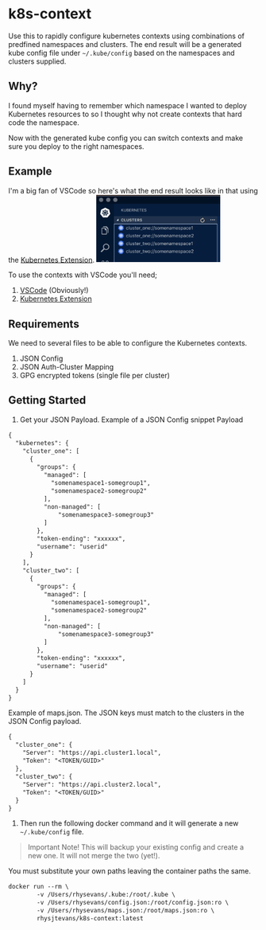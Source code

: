 # k8s-context
Use this to rapidly configure kubernetes contexts using combinations of predfined namespaces and clusters.
The end result will be a generated kube config file under `~/.kube/config` based on the namespaces and clusters supplied.

## Why?
I found myself having to remember which namespace I wanted to deploy Kubernetes resources to so I thought why not create contexts that hard code the namespace.    

Now with the generated kube config you can switch contexts and make sure you deploy to the right namespaces.

## Example
I'm a big fan of VSCode so here's what the end result looks like in that using the [Kubernetes Extension](https://marketplace.visualstudio.com/items?itemName=ms-kubernetes-tools.vscode-kubernetes-tools).
<img src="./docs/img/example-vscode.png" alt="VSCode Kubernetes Extension Example" width="250"/>

To use the contexts with VSCode you'll need;
1) [VSCode](https://code.visualstudio.com/download) (Obviously!)
2) [Kubernetes Extension](https://marketplace.visualstudio.com/items?itemName=ms-kubernetes-tools.vscode-kubernetes-tools)


## Requirements
We need to several files to be able to configure the Kubernetes contexts.
1) JSON Config
2) JSON Auth-Cluster Mapping
3) GPG encrypted tokens (single file per cluster)


## Getting Started

1) Get your JSON Payload.
Example of a JSON Config snippet Payload 
```
{
  "kubernetes": {
    "cluster_one": [
      {
        "groups": {
          "managed": [
            "somenamespace1-somegroup1",
            "somenamespace2-somegroup2"
          ],
          "non-managed": [
              "somenamespace3-somegroup3"
          ]
        },
        "token-ending": "xxxxxx",
        "username": "userid"
      }
    ],
    "cluster_two": [
      {
        "groups": {
          "managed": [
            "somenamespace1-somegroup1",
            "somenamespace2-somegroup2"
          ],
          "non-managed": [
              "somenamespace3-somegroup3"
          ]
        },
        "token-ending": "xxxxxx",
        "username": "userid"
      }
    ]
  }
}
```

Example of maps.json. The JSON keys must match to the clusters in the JSON Config payload.
```
{
  "cluster_one": {
    "Server": "https://api.cluster1.local",
    "Token": "<TOKEN/GUID>"
  },
  "cluster_two": {
    "Server": "https://api.cluster2.local",
    "Token": "<TOKEN/GUID>"
  }
}
```


1) Then run the following docker command and it will generate a new `~/.kube/config` file.

> Important Note! This will backup your existing config and create a new one. It will not merge the two (yet!).    

You must substitute your own paths leaving the container paths the same.
```
docker run --rm \
        -v /Users/rhysevans/.kube:/root/.kube \
        -v /Users/rhysevans/config.json:/root/config.json:ro \
        -v /Users/rhysevans/maps.json:/root/maps.json:ro \
        rhysjtevans/k8s-context:latest
```
